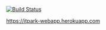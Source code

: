 [![Build Status](https://travis-ci.org/tech-itpark/web-app.svg?branch=master)](https://travis-ci.org/tech-itpark/web-app)

https://itpark-webapp.herokuapp.com